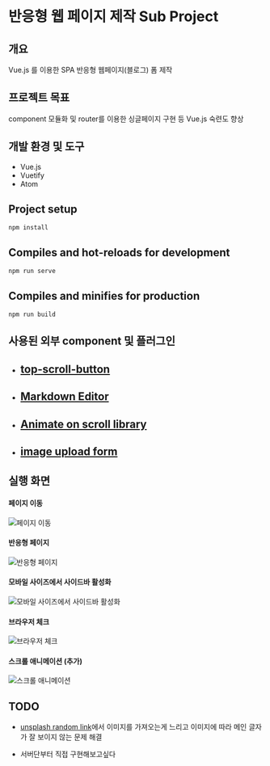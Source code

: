 # 반응형 웹 페이지 제작 Sub Project

## 개요
Vue.js 를 이용한 SPA 반응형 웹페이지(블로그) 폼 제작

## 프로젝트 목표
component 모듈화 및 router를 이용한 싱글페이지 구현 등 Vue.js 숙련도 향상

## 개발 환경 및 도구
- Vue.js
- Vuetify
- Atom

## Project setup
```
npm install
```
## Compiles and hot-reloads for development
```
npm run serve
```
## Compiles and minifies for production
```
npm run build
```
## 사용된 외부 component 및 플러그인

- ## [top-scroll-button](https://vuejsexamples.com/scroll-to-page-top-button-with-vue-js/)

- ## [Markdown Editor](https://www.npmjs.com/package/v-markdown-editor)

- ## [Animate on scroll library](https://github.com/michalsnik/aos)

- ## [image upload form](https://jsfiddle.net/meyubaraj/fLbe7r72/)

## 실행 화면

#### 페이지 이동
![페이지 이동](./src/readmeImg/demo1.gif)

#### 반응형 페이지
![반응형 페이지](./src/readmeImg/reactiveDemo1.gif)

#### 모바일 사이즈에서 사이드바 활성화
![모바일 사이즈에서 사이드바 활성화](./src/readmeImg/reactiveDemo2.gif)

#### 브라우저 체크
![브라우저 체크](./src/readmeImg/browserCheck.gif)

#### 스크롤 애니메이션 (추가)
![스크롤 애니메이션](./src/readmeImg/scrollAnimation.gif)

## TODO
- [unsplash random link](https://source.unsplash.com/)에서 이미지를 가져오는게 느리고 이미지에 따라 메인 글자가 잘 보이지 않는 문제 해결

- 서버단부터 직접 구현해보고싶다
